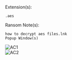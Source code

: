 Extension(s): 
```
.aes
```
Ransom Note(s): 
```
how to decrypt aes files.lnk
Popup Window(s)
```
![AC1](https://github.com/user-attachments/assets/97d74326-330d-49a5-9ef5-4e476d1ced6b)  
![AC2](https://github.com/user-attachments/assets/6ac8bb1e-169b-48f4-848e-22dbf9c956f2)  
